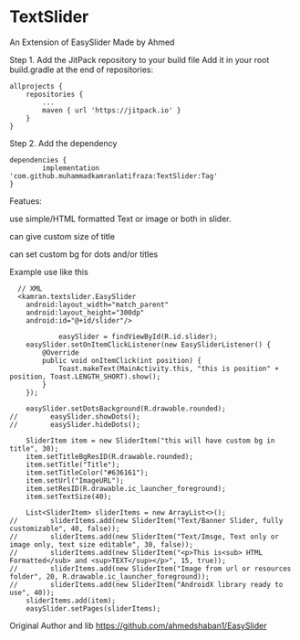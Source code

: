 # TextSlider
An Extension of EasySlider Made by Ahmed

Step 1. Add the JitPack repository to your build file
Add it in your root build.gradle at the end of repositories:

	allprojects {
		repositories {
			...
			maven { url 'https://jitpack.io' }
		}
	}

Step 2. Add the dependency

	dependencies {
	        implementation 'com.github.muhammadkamranlatifraza:TextSlider:Tag'
	}
  
  Featues:
  
  use simple/HTML formatted Text or image or both in slider.
  
  can give custom size of title
  
  can set custom bg for dots and/or titles
  
  
  Example use like this
  
      // XML
      <kamran.textslider.EasySlider
        android:layout_width="match_parent"
        android:layout_height="300dp"
        android:id="@+id/slider"/>
        
                easySlider = findViewById(R.id.slider);
        easySlider.setOnItemClickListener(new EasySliderListener() {
            @Override
            public void onItemClick(int position) {
                Toast.makeText(MainActivity.this, "this is position" + position, Toast.LENGTH_SHORT).show();
            }
        });

        easySlider.setDotsBackground(R.drawable.rounded);
	//        easySlider.showDots();
	//        easySlider.hideDots();
        
        SliderItem item = new SliderItem("this will have custom bg in title", 30);
        item.setTitleBgResID(R.drawable.rounded);
        item.setTitle("Title");
        item.setTitleColor("#636161");
        item.setUrl("ImageURL");
        item.setResID(R.drawable.ic_launcher_foreground);
        item.setTextSize(40);

        List<SliderItem> sliderItems = new ArrayList<>();
	//        sliderItems.add(new SliderItem("Text/Banner Slider, fully customizable", 40, false));
	//        sliderItems.add(new SliderItem("Text/Imsge, Text only or image only, text size editable", 30, false));
	//        sliderItems.add(new SliderItem("<p>This is<sub> HTML Formatted</sub> and <sup>TEXT</sup></p>", 15, true));
	//        sliderItems.add(new SliderItem("Image from url or resources folder", 20, R.drawable.ic_launcher_foreground));
	//        sliderItems.add(new SliderItem("AndroidX library ready to use", 40));
        sliderItems.add(item);
        easySlider.setPages(sliderItems);

Original Author and lib
https://github.com/ahmedshaban1/EasySlider
